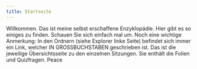 ```yaml
---
title: Startseite
---
```

Willkommen. Das ist meine selbst erschaffene Enzyklopädie. Hier gibt es so einiges zu finden. Schauen Sie sich einfach mal um. Noch eine wichtige Anmerkung: In den Ordnern (siehe Explorer linke Seite) befindet sich immer ein Link, welcher IN GROSSBUCHSTABEN geschrieben ist. Das ist die jeweilige Übersichtsseite zu den einzelnen Sitzungen. Sie enthält die Folien und Quizfragen. Peace